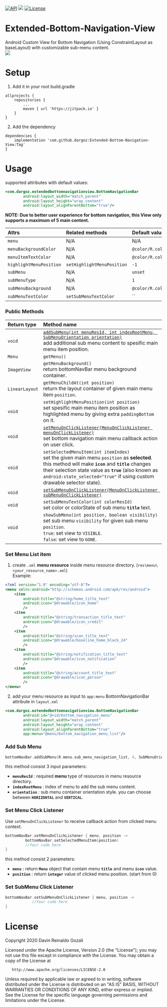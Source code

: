 [![API](https://img.shields.io/badge/API-19%2B-brightgreen.svg?style=flat)](https://android-arsenal.com/api?level=19)
[![](https://jitpack.io/v/dargoz/Extended-Bottom-Navigation-View.svg)](https://jitpack.io/#dargoz/Extended-Bottom-Navigation-View)
[![License](https://img.shields.io/badge/License-Apache%202.0-brightgreen.svg)](https://opensource.org/licenses/Apache-2.0)


# Extended-Bottom-Navigation-View
Android Custom View for Bottom Navigation (Using ConstraintLayout as baseLayout) with customizable sub-menu content.<br>
![](https://i.imgur.com/ZHqcG9fm.png)


# Setup
1. Add it in your root build.gradle
```
allprojects {
	repositories {
		...
		maven { url 'https://jitpack.io' }
	}
}
```

2. Add the dependency
```
dependencies {
	implementation 'com.github.dargoz:Extended-Bottom-Navigation-View:Tag'
}
```

# Usage
supported attributes with default values:
```xml
<com.dargoz.extendedbottomnavigationview.BottomNavigationBar
        android:layout_width="match_parent"
        android:layout_height="wrap_content"
        android:layout_alignParentBottom="true"/>
```
**NOTE: Due to better user experience for bottom navigation, this View only supports a maximum of 5 main content.**



|**Attrs**|**Related methods**|**Default value**|
|:---|:---|:---|
| `menu` | N/A | N/A
| `menuBackgroundColor` | N/A | `@color/R.color.default_background_color`
| `menuItemTextColor` | N/A | `@color/R.color.default_color_state`
| `highlightMenuPosition` | `setHighlightMenuPosition` | `-1`
| `subMenu` | N/A | `unset`
| `subMenuType` | N/A | `1`
| `subMenuBackground` | N/A | `@color/R.color.default_sub_menu_background_color_state`
| `subMenuTextColor` | `setSubMenuTextColor` | ``


### Public Methods

|**Return type**|**Method name**|
|:---|:---|
| `void` | [`addSubMenu(int menuResId, int indexRootMenu, SubMenuOrientation orientation)`](#add-sub-menu)<br> add additional sub menu content to spesific main menu item position.
| `Menu` | `getMenu()`
| `ImageView` | `getMenuBackground()` <br> return bottomNavBar menu background container.
| `LinearLayout` | `getMenuChildAt(int position)` <br> return the layout container of given main menu item `position`.
| `void` | `setHighlightMenuPosition(int position)`<br>set spesific main menu item position as highlighted menu by giving extra `paddingBottom` on it.
| `void` | [`setMenuOnClickListener(MenuOnClickListener menuOnClickListener)`](#set-menu-click-listener)<br> set bottom navigation main menu callback action on user click.
| `void` | `setSelectedMenuItem(int itemIndex)` <br> set the given main menu `position` as **selected**. this method will make **`icon`** and **`title`** changes their selection state value as **`true`** (also known as `android:state_selected="true"` if using custom drawable selector state).
| `void` | [`setSubMenuOnClickListener(MenuOnClickListener subMenuOnClickListener)`](#set-submenu-click-listener)
| `void` | `setSubMenuTextColor(int colorResId)` <br>set color or colorState of sub menu **`title`** text.
| `void` | `showSubMenu(int position, boolean visibility)` <br>set sub menu `visibility` for given sub menu `position`. <br>`true`: set view to `VISIBLE`. <br>`false`: set view to `GONE`.


### Set Menu List item
1. create `.xml` **menu resource** inside menu resource directory. (`res\menu\<your_resource_name>.xml`)
<br>Example:
```xml
<?xml version="1.0" encoding="utf-8"?>
<menu xmlns:android="http://schemas.android.com/apk/res/android">
    <item
        android:title="@string/home_title_text"
        android:icon="@drawable/icon_home"
        />
    <item
        android:title="@string/transaction_title_text"
        android:icon="@drawable/icon_credit"
        />
    <item
        android:title="@string/scan_title_text"
        android:icon="@drawable/baseline_home_black_24"
        />
    <item
        android:title="@string/notification_title_text"
        android:icon="@drawable/icon_notification"
        />
    <item
        android:title="@string/account_title_text"
        android:icon="@drawable/icon_person"
        />
</menu>
```
2. add your menu resource as input to `app:menu` BottomNavigationBar attribute in `layout.xml`
```xml
<com.dargoz.extendedbottomnavigationview.BottomNavigationBar
        android:id="@+id/bottom_navigation_menu"
        android:layout_width="match_parent"
        android:layout_height="wrap_content"
        android:layout_alignParentBottom="true"
        app:menu="@menu/bottom_navigation_menu_list"/>
```

### Add Sub Menu
```kotlin
bottomNavBar.addSubMenu(R.menu.sub_menu_navigation_list, 4, SubMenuOrientation.VERTICAL)
```
this method consist 3 input parameters:
- **`menuResId`** : required **menu** type of resources in menu resource directory.
- **`indexRootMenu`** : index of menu to add the sub menu content.
- **`orientation`** : sub menu container orientation style. you can choose between **`HORIZONTAL`** and **`VERTICAL`**.


### Set Menu Click Listener
Use `setMenuOnClickListener` to receive callback action from clicked menu context.
```kotlin
bottomNavBar.setMenuOnClickListener { menu, position ->
         bottomNavBar.setSelectedMenuItem(position)
         //Your code here
}
```
this method consist 2 parameters:
- **`menu`** : return **`Menu`** object that contain menu **`title`** and menu **`icon`** value.
- **`position`** : return **`integer`** value of clicked menu position. (start from 0)

### Set SubMenu Click Listener
```kotlin
bottomNavBar.setSubMenuOnClickListener { menu, position -> 
            //Your code here
}
```

# License
   Copyright 2020 Davin Reinaldo Gozali

   Licensed under the Apache License, Version 2.0 (the "License");
   you may not use this file except in compliance with the License.
   You may obtain a copy of the License at

       http://www.apache.org/licenses/LICENSE-2.0

   Unless required by applicable law or agreed to in writing, software
   distributed under the License is distributed on an "AS IS" BASIS,
   WITHOUT WARRANTIES OR CONDITIONS OF ANY KIND, either express or implied.
   See the License for the specific language governing permissions and
   limitations under the License.
